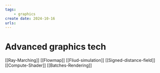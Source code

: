 ```yaml
---
tags:
    - graphics
create date: 2024-10-16
urls:
---
```


# Advanced graphics tech

[[Ray-Marching]]
[[Flowmap]]
[[Fliud-simulation]]
[[Signed-distance-field]]
[[Compute-Shader]]
[[Batches-Rendering]]

